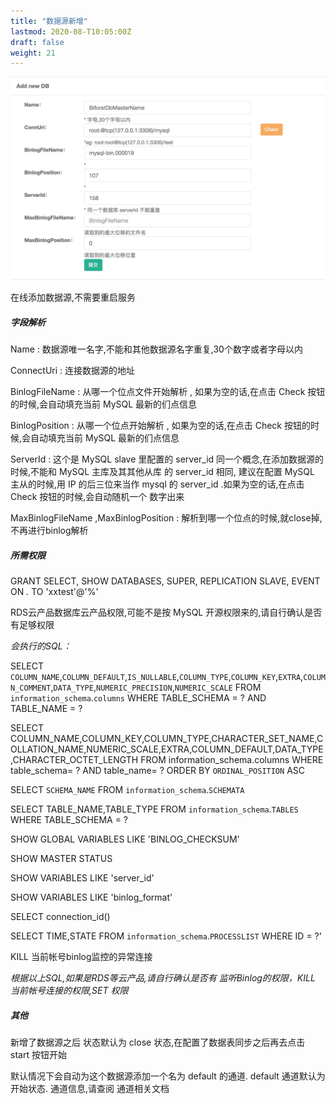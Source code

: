 ```yaml
---
title: "数据源新增"
lastmod: 2020-08-T10:05:00Z
draft: false
weight: 21
---
```




![image](/images/data_source/data_source_add.jpg)

在线添加数据源,不需要重启服务


##### 字段解析

Name : 数据源唯一名字,不能和其他数据源名字重复,30个数字或者字母以内

ConnectUri : 连接数据源的地址

BinlogFileName : 从哪一个位点文件开始解析 , 如果为空的话,在点击 Check 按钮的时候,会自动填充当前 MySQL 最新的们点信息

BinlogPosition : 从哪一个位点开始解析 , 如果为空的话,在点击 Check 按钮的时候,会自动填充当前 MySQL 最新的们点信息
    

ServerId : 这个是 MySQL slave 里配置的  server_id 同一个概念,在添加数据源的时候,不能和 MySQL 主库及其其他从库 的 server_id 相同, 建议在配置 MySQL 主从的时候,用 IP 的后三位来当作  mysql 的 server_id .如果为空的话,在点击 Check 按钮的时候,会自动随机一个 数字出来


MaxBinlogFileName ,MaxBinlogPosition : 解析到哪一个位点的时候,就close掉,不再进行binlog解析


##### 所需权限

GRANT SELECT, SHOW DATABASES, SUPER, REPLICATION SLAVE, EVENT ON *.* TO 'xxtest'@'%'

RDS云产品数据库云产品权限,可能不是按 MySQL 开源权限来的,请自行确认是否有足够权限

*会执行的SQL：*

SELECT `COLUMN_NAME`,`COLUMN_DEFAULT`,`IS_NULLABLE`,`COLUMN_TYPE`,`COLUMN_KEY`,`EXTRA`,`COLUMN_COMMENT`,`DATA_TYPE`,`NUMERIC_PRECISION`,`NUMERIC_SCALE` FROM `information_schema`.`columns` WHERE TABLE_SCHEMA = ? AND TABLE_NAME = ?

SELECT COLUMN_NAME,COLUMN_KEY,COLUMN_TYPE,CHARACTER_SET_NAME,COLLATION_NAME,NUMERIC_SCALE,EXTRA,COLUMN_DEFAULT,DATA_TYPE,CHARACTER_OCTET_LENGTH FROM information_schema.columns WHERE table_schema= ? AND table_name= ? ORDER BY `ORDINAL_POSITION` ASC

SELECT `SCHEMA_NAME` FROM `information_schema`.`SCHEMATA`

SELECT TABLE_NAME,TABLE_TYPE FROM `information_schema`.`TABLES` WHERE TABLE_SCHEMA = ?

SHOW GLOBAL VARIABLES LIKE 'BINLOG_CHECKSUM'

SHOW MASTER STATUS

SHOW VARIABLES LIKE 'server_id'

SHOW VARIABLES LIKE 'binlog_format'

SELECT connection_id()

SELECT TIME,STATE FROM `information_schema`.`PROCESSLIST` WHERE ID = ?'

KILL 当前帐号binlog监控的异常连接


*根据以上SQL,如果是RDS等云产品,请自行确认是否有 监听Binlog的权限，KILL 当前帐号连接的权限,SET 权限*


##### 其他

新增了数据源之后 状态默认为 close 状态,在配置了数据表同步之后再去点击 start 按钮开始

默认情况下会自动为这个数据源添加一个名为 default 的通道. default 通道默认为开始状态. 通道信息,请查阅 通道相关文档


